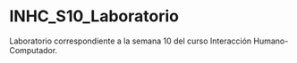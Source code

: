 # INHC_S10_Laboratorio
Laboratorio correspondiente a la semana 10 del curso Interacción Humano-Computador.
